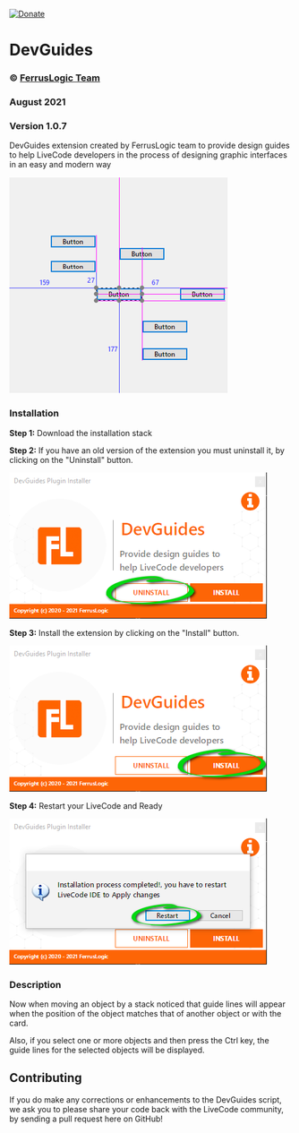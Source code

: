 [![Donate](https://img.shields.io/badge/Donate-QvaPay-green.svg)](https://qvapay.com/payme/ferruslogic?r_id=DevGuides&msg=Donate%20to%20Ferruslogic)


# DevGuides
### © [FerrusLogic Team](https://ferruslogic.com)

###  August 2021

### Version 1.0.7

DevGuides extension created by FerrusLogic team to provide design guides to help LiveCode developers in the process of designing graphic interfaces in an easy and modern way

![screenshot_1](images/screenshot.png)
### Installation
**Step 1:** Download the installation stack

**Step 2:** If you have an old version of the extension you must uninstall it, by clicking on the "Uninstall" button.

![screenshot_1](images/screenshot_1.png)

**Step 3:** Install the extension by clicking on the "Install" button.

![screenshot_2](images/screenshot_2.png)

**Step 4:** Restart your LiveCode and Ready

![screenshot_3](images/screenshot_3.png)

### Description
Now when moving an object by a stack noticed that guide lines will appear when the position of the object matches that of another object or with the card.

Also, if you select one or more objects and then press the Ctrl key, the guide lines for the selected objects will be displayed.

## Contributing
If you do make any corrections or enhancements to the DevGuides script, we ask you to please share your code back with the LiveCode community, by sending a pull request here on GitHub!
